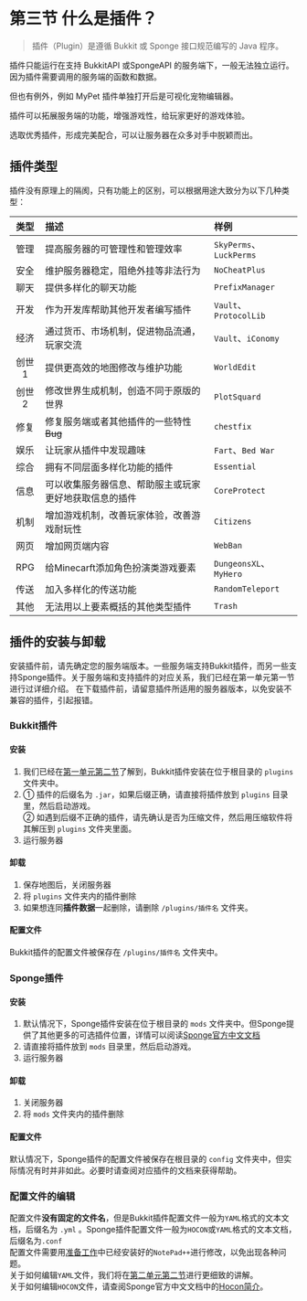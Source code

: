 # 第三节 什么是插件？
> 插件（Plugin）是遵循 Bukkit 或 Sponge 接口规范编写的 Java 程序。

插件只能运行在支持 BukkitAPI 或SpongeAPI 的服务端下，一般无法独立运行。因为插件需要调用的服务端的函数和数据。

但也有例外，例如 MyPet 插件单独打开后是可视化宠物编辑器。

插件可以拓展服务端的功能，增强游戏性，给玩家更好的游戏体验。

选取优秀插件，形成完美配合，可以让服务器在众多对手中脱颖而出。

## 插件类型

插件没有原理上的隔阂，只有功能上的区别，可以根据用途大致分为以下几种类型：
  
|类型|描述|样例|
|:---:|:---|:---|
|管理|提高服务器的可管理性和管理效率|`SkyPerms`、`LuckPerms`|
|安全|维护服务器稳定，阻绝外挂等非法行为|`NoCheatPlus`|
|聊天|提供多样化的聊天功能|`PrefixManager`|
|开发|作为开发库帮助其他开发者编写插件|`Vault`、`ProtocolLib`|
|经济|通过货币、市场机制，促进物品流通，玩家交流|`Vault`、`iConomy`|
|创世1|提供更高效的地图修改与维护功能|`WorldEdit`|
|创世2|修改世界生成机制，创造不同于原版的世界|`PlotSquard`|
|修复|修复服务端或者其他插件的一些特性~~Bug~~|`chestfix`|
|娱乐|让玩家从插件中发现趣味|`Fart`、`Bed War`|
|综合|拥有不同层面多样化功能的插件|`Essential`|
|信息|可以收集服务器信息、帮助服主或玩家更好地获取信息的插件|`CoreProtect`|
|机制|增加游戏机制，改善玩家体验，改善游戏耐玩性|`Citizens`|
|网页|增加网页端内容|`WebBan`|
|RPG|给Minecarft添加角色扮演类游戏要素|`DungeonsXL`、`MyHero`|
|传送|加入多样化的传送功能|`RandomTeleport`|
|其他|无法用以上要素概括的其他类型插件|`Trash`|

## 插件的安装与卸载
安装插件前，请先确定您的服务端版本。一些服务端支持Bukkit插件，而另一些支持Sponge插件。关于服务端和支持插件的对应关系，我们已经在第一单元第一节进行过详细介绍。
在下载插件前，请留意插件所适用的服务器版本，以免安装不兼容的插件，引起报错。

### Bukkit插件
#### 安装
1. 我们已经在[第一单元第二节](Structure.md)了解到，Bukkit插件安装在位于根目录的 `plugins` 文件夹中。  
2. ① 插件的后缀名为 `.jar`，如果后缀正确，请直接将插件放到 `plugins` 目录里，然后启动游戏。  
② 如遇到后缀不正确的插件，请先确认是否为压缩文件，然后用压缩软件将其解压到 `plugins` 文件夹里面。
4. 运行服务器

#### 卸载
1. 保存地图后，关闭服务器
2. 将 `plugins` 文件夹内的插件删除
3. 如果想连同**插件数据**一起删除，请删除 `/plugins/插件名` 文件夹。

#### 配置文件
Bukkit插件的配置文件被保存在 `/plugins/插件名` 文件夹中。  

### Sponge插件  
#### 安装
1. 默认情况下，Sponge插件安装在位于根目录的 `mods` 文件夹中。但Sponge提供了其他更多的可选插件位置，详情可以阅读[Sponge官方中文文档](https://docs.spongepowered.org/stable/zh-CN)  
2. 请直接将插件放到 `mods` 目录里，然后启动游戏。  
4. 运行服务器

#### 卸载
1. 关闭服务器
2. 将 `mods` 文件夹内的插件删除

#### 配置文件
默认情况下，Sponge插件的配置文件被保存在根目录的 `config` 文件夹中，但实际情况有时并非如此。必要时请查阅对应插件的文档来获得帮助。

### 配置文件的编辑
配置文件**没有固定的文件名**，但是Bukkit插件配置文件一般为`YAML`格式的文本文档，后缀名为 `.yml` 。Sponge插件配置文件一般为`HOCON`或`YAML`格式的文本文档，后缀名为`.conf`  
配置文件需要用[准备工作](Preparation.md)中已经安装好的`NotePad++`进行修改，以免出现各种问题。  
关于如何编辑`YAML`文件，我们将在[第二单元第二节](Yaml.md)进行更细致的讲解。  
关于如何编辑`HOCON`文件，请查阅Sponge官方中文文档中的[Hocon简介](https://docs.spongepowered.org/stable/zh-CN/server/getting-started/configuration/hocon.html)。
